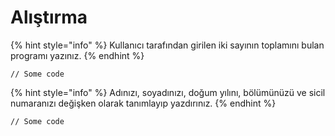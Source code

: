# Alıştırma

{% hint style="info" %}
Kullanıcı tarafından girilen iki sayının toplamını bulan programı yazınız.
{% endhint %}

```
// Some code
```

{% hint style="info" %}
Adınızı, soyadınızı, doğum yılını, bölümünüzü ve sicil numaranızı değişken olarak tanımlayıp yazdırınız.
{% endhint %}

```
// Some code
```
